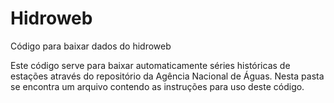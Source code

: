 # Hidroweb
Código para baixar dados do hidroweb

Este código serve para baixar automaticamente séries históricas de estações através do repositório da Agência Nacional de Águas.
Nesta pasta se encontra um arquivo contendo as instruções para uso deste código.
